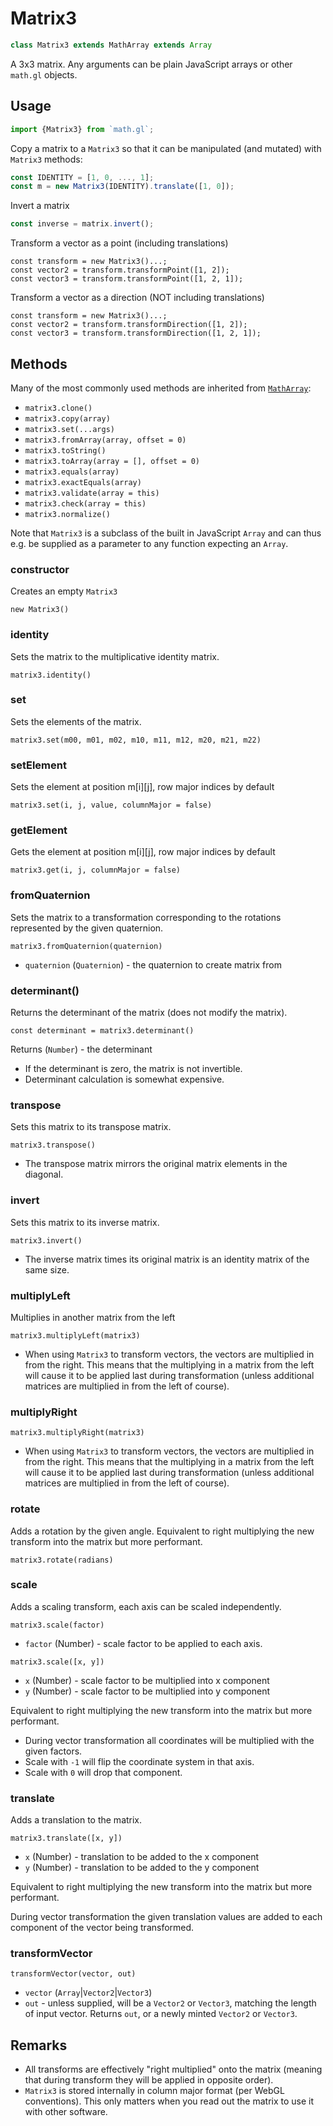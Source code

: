 # Matrix3

```js
class Matrix3 extends MathArray extends Array
```

A 3x3 matrix. Any arguments can be plain JavaScript arrays or other `math.gl` objects.

## Usage

```js
import {Matrix3} from `math.gl`;
```

Copy a matrix to a `Matrix3` so that it can be manipulated (and mutated) with `Matrix3` methods:
```js
const IDENTITY = [1, 0, ..., 1];
const m = new Matrix3(IDENTITY).translate([1, 0]);
```

Invert a matrix
```js
const inverse = matrix.invert();
```

Transform a vector as a point (including translations)
```
const transform = new Matrix3()...;
const vector2 = transform.transformPoint([1, 2]);
const vector3 = transform.transformPoint([1, 2, 1]);
```

Transform a vector as a direction (NOT including translations)
```
const transform = new Matrix3()...;
const vector2 = transform.transformDirection([1, 2]);
const vector3 = transform.transformDirection([1, 2, 1]);
```


## Methods

Many of the most commonly used methods are inherited from [`MathArray`](./docs/api-reference/math-array.md):

* `matrix3.clone()`
* `matrix3.copy(array)`
* `matrix3.set(...args)`
* `matrix3.fromArray(array, offset = 0)`
* `matrix3.toString()`
* `matrix3.toArray(array = [], offset = 0)`
* `matrix3.equals(array)`
* `matrix3.exactEquals(array)`
* `matrix3.validate(array = this)`
* `matrix3.check(array = this)`
* `matrix3.normalize()`

Note that `Matrix3` is a subclass of the built in JavaScript `Array` and can thus e.g. be supplied as a parameter to any function expecting an `Array`.


### constructor

Creates an empty `Matrix3`

`new Matrix3()`


### identity

Sets the matrix to the multiplicative identity matrix.

`matrix3.identity()`


### set

Sets the elements of the matrix.

`matrix3.set(m00, m01, m02, m10, m11, m12, m20, m21, m22)`


### setElement

Sets the element at position m[i][j], row major indices by default

`matrix3.set(i, j, value, columnMajor = false)`


### getElement

Gets the element at position m[i][j], row major indices by default

`matrix3.get(i, j, columnMajor = false)`


### fromQuaternion

Sets the matrix to a transformation corresponding to the rotations represented by the given quaternion.

`matrix3.fromQuaternion(quaternion)`

* `quaternion` (`Quaternion`) - the quaternion  to create matrix from


### determinant()

Returns the determinant of the matrix (does not modify the matrix).

`const determinant = matrix3.determinant()`

Returns (`Number`) - the determinant

* If the determinant is zero, the matrix is not invertible.
* Determinant calculation is somewhat expensive.


### transpose

Sets this matrix to its transpose matrix.

`matrix3.transpose()`

* The transpose matrix mirrors the original matrix elements in the diagonal.


### invert

Sets this matrix to its inverse matrix.

`matrix3.invert()`

* The inverse matrix times its original matrix is an identity matrix of the same size.


### multiplyLeft

Multiplies in another matrix from the left

`matrix3.multiplyLeft(matrix3)`

* When using `Matrix3` to transform vectors, the vectors are multiplied in from the right. This means that the multiplying in a matrix from the left will cause it to be applied last during transformation (unless additional matrices are multiplied in from the left of course).


### multiplyRight

`matrix3.multiplyRight(matrix3)`

* When using `Matrix3` to transform vectors, the vectors are multiplied in from the right. This means that the multiplying in a matrix from the left will cause it to be applied last during transformation (unless additional matrices are multiplied in from the left of course).

### rotate

Adds a rotation by the given angle. Equivalent to right multiplying the new transform into the matrix but more performant.

`matrix3.rotate(radians)`

### scale

Adds a scaling transform, each axis can be scaled independently.

`matrix3.scale(factor)`
* `factor` (Number) - scale factor to be applied to each axis.

`matrix3.scale([x, y])`
* `x` (Number) - scale factor to be multiplied into x component
* `y` (Number) - scale factor to be multiplied into y component

Equivalent to right multiplying the new transform into the matrix but more performant.

* During vector transformation all coordinates will be multiplied with the given factors.
* Scale with `-1` will flip the coordinate system in that axis.
* Scale with `0` will drop that component.


### translate

Adds a translation to the matrix.

`matrix3.translate([x, y])`
* `x` (Number) - translation to be added to the x component
* `y` (Number) - translation to be added to the y component

Equivalent to right multiplying the new transform into the matrix but more performant.

During vector transformation the given translation values are added to each component of the vector being transformed.


### transformVector

`transformVector(vector, out)`

* `vector` (`Array`|`Vector2`|`Vector3`)
* `out` - unless supplied, will be a `Vector2` or `Vector3`, matching the length of input vector.
Returns `out`, or a newly minted `Vector2` or `Vector3`.



## Remarks

* All transforms are effectively "right multiplied" onto the matrix (meaning that during transform they will be applied in opposite order).
* `Matrix3` is stored internally in column major format (per WebGL conventions). This only matters when you read out the matrix to use it with other software.
